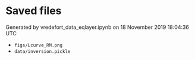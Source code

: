 # Saved files 


Generated by vredefort_data_eqlayer.ipynb on 18 November 2019 18:04:36 UTC

*  `figs/Lcurve_RM.png` 
*  `data/inversion.pickle` 
